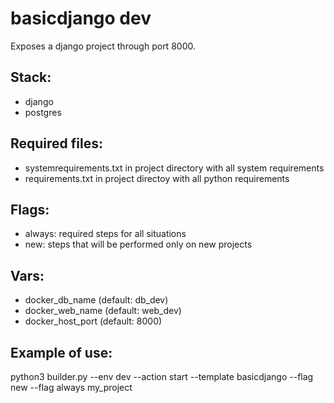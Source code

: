 # basicdjango dev

Exposes a django project through port 8000.

## Stack:

- django
- postgres

## Required files:

- systemrequirements.txt in project directory with all system requirements
- requirements.txt in project directoy with all python requirements

## Flags:

- always: required steps for all situations
- new: steps that will be performed only on new projects

## Vars:

- docker_db_name (default: db_dev)
- docker_web_name (default: web_dev)
- docker_host_port (default: 8000)

## Example of use:

python3 builder.py --env dev --action start --template basicdjango --flag new --flag always my_project
